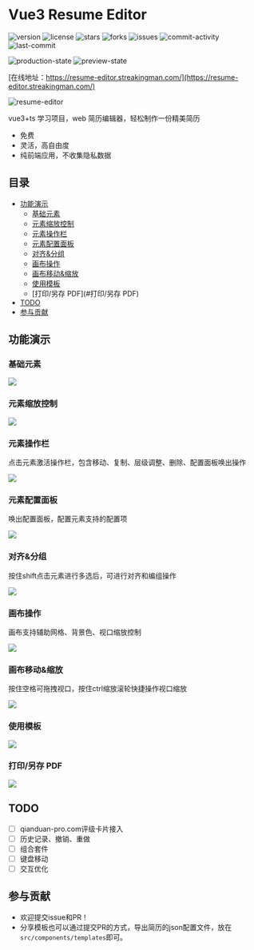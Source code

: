# Vue3 Resume Editor

![version](https://img.shields.io/github/package-json/v/StreakingMan/vue3-resume-editor)
![license](https://img.shields.io/github/license/StreakingMan/vue3-resume-editor)
![stars](https://img.shields.io/github/stars/StreakingMan/vue3-resume-editor?style=social)
![forks](https://img.shields.io/github/forks/StreakingMan/vue3-resume-editor?style=social)
![issues](https://img.shields.io/github/issues/StreaKingman/vue3-resume-editor)
![commit-activity](https://img.shields.io/github/commit-activity/m/StreakingMan/vue3-resume-editor)
![last-commit](https://img.shields.io/github/last-commit/StreakingMan/vue3-resume-editor)

![production-state](https://img.shields.io/github/deployments/StreakingMan/vue3-resume-editor/Production?label=proccution%20state)
![preview-state](https://img.shields.io/github/deployments/StreakingMan/vue3-resume-editor/Preview?label=preview%20state)

[在线地址：https://resume-editor.streakingman.com/](https://resume-editor.streakingman.com/)

![resume-editor](src/assets/previews/app.png)

vue3+ts 学习项目，web 简历编辑器，轻松制作一份精美简历

- 免费
- 灵活，高自由度
- 纯前端应用，不收集隐私数据

## 目录
- [功能演示](#功能演示)
  - [基础元素](#基础元素)
  - [元素缩放控制](#元素缩放控制)
  - [元素操作栏](#元素操作栏)
  - [元素配置面板](#元素配置面板)
  - [对齐&分组](#对齐&分组)
  - [画布操作](#画布操作)
  - [画布移动&缩放](#画布移动&缩放)
  - [使用模板](#使用模板)
  - [打印/另存 PDF](#打印/另存 PDF)
- [TODO](#TODO)
- [参与贡献](#参与贡献)

## 功能演示

### 基础元素

![](src/assets/previews/drag-material.gif)

### 元素缩放控制

![](src/assets/previews/resize-material.gif)

### 元素操作栏

点击元素激活操作栏，包含移动、复制、层级调整、删除、配置面板唤出操作

![](src/assets/previews/operte-material.gif)

### 元素配置面板

唤出配置面板，配置元素支持的配置项

![](src/assets/previews/config-panel.gif)

### 对齐&分组

按住shift点击元素进行多选后，可进行对齐和编组操作

![](src/assets/previews/align-and-group.gif)

### 画布操作

画布支持辅助网格、背景色、视口缩放控制

![](src/assets/previews/page-operate.gif)

### 画布移动&缩放

按住空格可拖拽视口，按住ctrl缩放滚轮快捷操作视口缩放

![](src/assets/previews/paper-move-resize.gif)

### 使用模板

![](src/assets/previews/use-template.gif)

### 打印/另存 PDF

![](src/assets/previews/print.gif)

## TODO

- [ ] qianduan-pro.com评级卡片接入
- [ ] 历史记录、撤销、重做
- [ ] 组合套件
- [ ] 键盘移动
- [ ] 交互优化

## 参与贡献

- 欢迎提交issue和PR！
- 分享模板也可以通过提交PR的方式，导出简历的json配置文件，放在```src/components/templates```即可。
